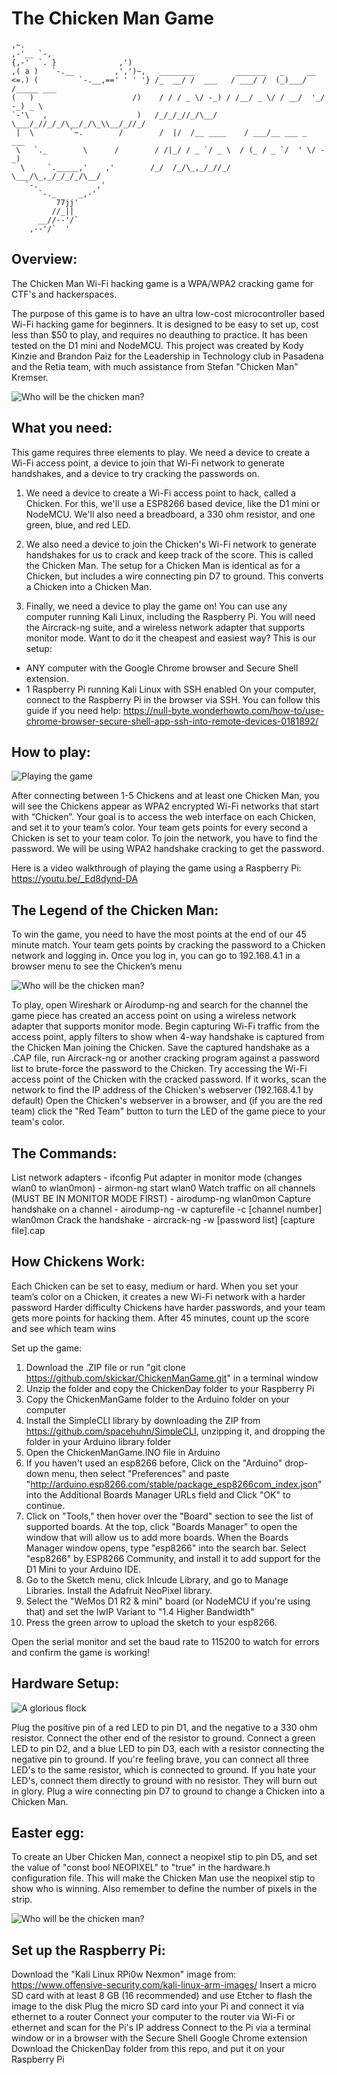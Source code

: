 The Chicken Man Game
======
    ,~.
    ,-'__ `-,
    {,-'  `. }              ,')
    ,( a )   `-.__         ,',')~,   ________         _______   _     __         
    <=.) (         `-.__,==' ' ' '} /_  __/ /  ___   / ___/ /  (_)___/ /_____ ___     
    (   )                      /)    / / / _ \/ -_) / /__/ _ \/ / __/  '_/ -_) _ \    
    `-'\   ,                    )   /_/_/_//_/\__/  \___/_//_/_/\__/_/\_\\__/_//_/    
     |  \        `~.        /        /  |/  /__ ____    / ___/__ ___ _  ___          
     \   `._        \      /        / /|_/ / _ `/ _ \  / (_ / _ `/  ' \/ -_)         
      \     `._____,'    ,'        /_/  /_/\_,_/_//_/  \___/\_,_/_/_/_/\__/          
       `-.             ,'
          `-._     _,-'
              77jj'
             //_||
          __//--'/`      
        ,--'/`  '

## Overview:

The Chicken Man Wi-Fi hacking game is a WPA/WPA2 cracking game for CTF's and hackerspaces.

The purpose of this game is to have an ultra low-cost microcontroller based Wi-Fi hacking game for beginners. It is designed to be easy to set up, cost less than $50 to play, and requires no deauthing to practice. It has been tested on the D1 mini and NodeMCU. This project was created by Kody Kinzie and Brandon Paiz for the Leadership in Technology club in Pasadena and the Retia team, with much assistance from Stefan "Chicken Man" Kremser. 

![Who will be the chicken man?](https://i.imgur.com/WOdqsh2.jpg "WHO WILL BE THE CHICKEN MAN")


## What you need:

This game requires three elements to play. We need a device to create a Wi-Fi access point, a device to join that Wi-Fi network to generate handshakes, and a device to try cracking the passwords on.

1) We need a device to create a Wi-Fi access point to hack, called a Chicken. For this, we'll use a ESP8266 based device, like the D1 mini or NodeMCU. We'll also need a breadboard, a 330 ohm resistor, and one green, blue, and red LED.

2) We also need a device to join the Chicken's Wi-Fi network to generate handshakes for us to crack and keep track of the score. This is called the Chicken Man. The setup for a Chicken Man is identical as for a Chicken, but includes a wire connecting pin D7 to ground. This converts a Chicken into a Chicken Man.

3) Finally, we need a device to play the game on! You can use any computer running Kali Linux, including the Raspberry Pi. You will need the Aircrack-ng suite, and a wireless network adapter that supports monitor mode. Want to do it the cheapest and easiest way? This is our setup:
* ANY computer with the Google Chrome browser and Secure Shell extension.
* 1 Raspberry Pi running Kali Linux with SSH enabled
On your computer, connect to the Raspberry Pi in the browser via SSH. You can follow this guide if you need help: https://null-byte.wonderhowto.com/how-to/use-chrome-browser-secure-shell-app-ssh-into-remote-devices-0181892/

## How to play:

![Playing the game](https://i.imgur.com/uXYOqcX.jpg "The Chicken Man Game at PCC!")

After connecting between 1-5 Chickens and at least one Chicken Man, you will see the Chickens appear as WPA2 encrypted Wi-Fi networks that start with “Chicken”.
Your goal is to access the web interface on each Chicken, and set it to your team’s color.
Your team gets points for every second a Chicken is set to your team color.
To join the network, you have to find the password. We will be using WPA2 handshake cracking to get the password.

Here is a video walkthrough of playing the game using a Raspberry Pi: https://youtu.be/_Ed8dynd-DA

## The Legend of the Chicken Man:

To win the game, you need to have the most points at the end of our 45 minute match.
Your team gets points by cracking the password to a Chicken network and logging in. Once you log in, you can go to 192.168.4.1 in a browser menu to see the Chicken’s menu

![Who will be the chicken man?](https://i.imgur.com/CWArhK1.jpg "Set your team color!")

To play, open Wireshark or Airodump-ng and search for the channel the game piece has created an access point on using a wireless network adapter that supports monitor mode.
Begin capturing Wi-Fi traffic from the access point, apply filters to show when 4-way handshake is captured from the Chicken Man joining the Chicken.
Save the captured handshake as a .CAP file, run Aircrack-ng or another cracking program against a password list to brute-force the password to the Chicken.
Try accessing the Wi-Fi access point of the Chicken with the cracked password. If it works, scan the network to find the IP address of the Chicken's webserver (192.168.4.1 by default)
Open the Chicken's webserver in a browser, and (if you are the red team) click the "Red Team" button to turn the LED of the game piece to your team's color.

## The Commands:

List network adapters - ifconfig
Put adapter in monitor mode (changes wlan0 to wlan0mon) - airmon-ng start wlan0
Watch traffic on all channels (MUST BE IN MONITOR MODE FIRST) - airodump-ng wlan0mon
Capture handshake on a channel - airodump-ng -w capturefile -c [channel number] wlan0mon
Crack the handshake - aircrack-ng -w [password list] [capture file].cap

## How Chickens Work:

Each Chicken can be set to easy, medium or hard.
When you set your team’s color on a Chicken, it creates a new Wi-Fi network with a harder password
Harder difficulty Chickens have harder passwords, and your team gets more points for hacking them.
After 45 minutes, count up the score and see which team wins

Set up the game:
1) Download the .ZIP file or run "git clone https://github.com/skickar/ChickenManGame.git" in a terminal window
2) Unzip the folder and copy the ChickenDay folder to your Raspberry Pi
3) Copy the ChickenManGame folder to the Arduino folder on your computer
4) Install the SimpleCLI library by downloading the ZIP from https://github.com/spacehuhn/SimpleCLI, unzipping it, and dropping the folder in your Arduino library folder
5) Open the ChickenManGame.INO file in Arduino
6) If you haven't used an esp8266 before, Click on the "Arduino" drop-down menu, then select "Preferences" and paste "http://arduino.esp8266.com/stable/package_esp8266com_index.json" into the Additional Boards Manager URLs field and Click "OK" to continue.
7) Click on "Tools," then hover over the "Board" section to see the list of supported boards. At the top, click "Boards Manager" to open the window that will allow us to add more boards. When the Boards Manager window opens, type "esp8266" into the search bar. Select "esp8266" by ESP8266 Community, and install it to add support for the D1 Mini to your Arduino IDE.
8) Go to the Sketch menu, click Inlcude Library, and go to Manage Libraries. Install the Adafruit NeoPixel library.
9) Select the "WeMos D1 R2 & mini" board (or NodeMCU if you're using that) and set the IwIP Variant to "1.4 Higher Bandwidth"
10) Press the green arrow to upload the sketch to your esp8266.

Open the serial monitor and set the baud rate to 115200 to watch for errors and confirm the game is working!

## Hardware Setup:

![A glorious flock](
https://media.giphy.com/media/XErcue5rxXKBdbw6u6/giphy.gif "PCC Hardware Setup")


Plug the positive pin of a red LED to pin D1, and the negative to a 330 ohm resistor. Connect the other end of the resistor to ground.
Connect a green LED to pin D2, and a blue LED to pin D3, each with a resistor connecting the negative pin to ground.
If you're feeling brave, you can connect all three LED's to the same resistor, which is connected to ground.
If you hate your LED's, connect them directly to ground with no resistor. They will burn out in glory.
Plug a wire connecting pin D7 to ground to change a Chicken into a Chicken Man.

## Easter egg:
To create an Uber Chicken Man, connect a neopixel stip to pin D5, and set the value of "const bool NEOPIXEL" to "true" in the hardware.h configuration file. This will make the Chicken Man use the neopixel stip to show who is winning. Also remember to define the number of pixels in the strip.

![Who will be the chicken man?](https://media.giphy.com/media/hQtpKVKeEYXtu4Ji8u/giphy.gif "WHO WILL BE THE CHICKEN MAN")


## Set up the Raspberry Pi:

Download the "Kali Linux RPi0w Nexmon" image from: https://www.offensive-security.com/kali-linux-arm-images/
Insert a micro SD card with at least 8 GB (16 recommended) and use Etcher to flash the image to the disk
Plug the micro SD card into your Pi and connect it via ethernet to a router
Connect your computer to the router via Wi-Fi or ethernet and scan for the Pi's IP address
Connect to the Pi via a terminal window or in a browser with the Secure Shell Google Chrome extension
Download the ChickenDay folder from this repo, and put it on your Raspberry Pi

